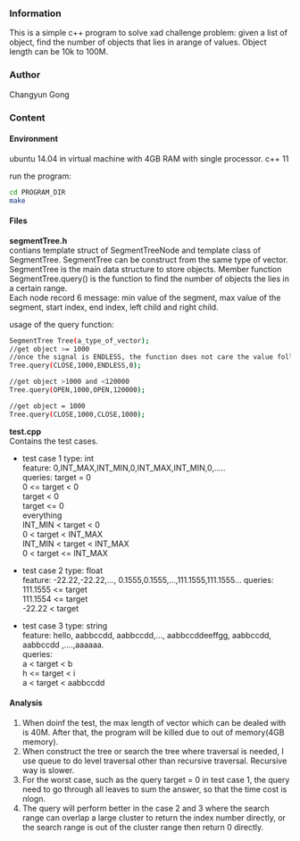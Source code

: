 ### Information
This is a simple c++ program to solve xad challenge problem: given a list of object, find the number of objects that lies in arange of values. Object length can be 10k to 100M.

### Author
Changyun Gong

### Content

#### Environment
ubuntu 14.04 in virtual machine with 4GB RAM with single processor.
c++ 11  

run the program:
```bash
cd PROGRAM_DIR
make
```

#### Files
**segmentTree.h**  
contians template struct of SegmentTreeNode and template class of SegmentTree. SegmentTree can be construct from the same type of vector. SegmentTree is the main data structure to store objects. Member function SegmentTree.query() is the function to find the number of objects the lies in a certain range.  
Each node record 6 message: min value of the segment, max value of the segment, start index, end index, left child and right child.  


usage of the query function:  
```bash
SegmentTree Tree(a_type_of_vector);
//get object >= 1000
//once the signal is ENDLESS, the function does not care the value folloing with the signal.
Tree.query(CLOSE,1000,ENDLESS,0);

//get object >1000 and <120000
Tree.query(OPEN,1000,OPEN,120000);

//get object = 1000
Tree.query(CLOSE,1000,CLOSE,1000);
```

**test.cpp**  
Contains the test cases.  
- test case 1
type: int  
feature: 0,INT_MAX,INT_MIN,0,INT_MAX,INT_MIN,0,.....  
queries: 
target = 0  
0 <= target < 0  
target < 0  
target <= 0  
everything  
INT_MIN < target < 0  
0 < target < INT_MAX  
INT_MIN < target < INT_MAX  
0 < target <= INT_MAX  

- test case 2
type: float  
feature:  -22.22,-22.22,..., 0.1555,0.1555,...,111.1555,111.1555...
queries:  
111.1555 <= target  
111.1554 <= target  
-22.22 < target  

- test case 3
type: string  
feature: hello, aabbccdd, aabbccdd,..., aabbccddeeffgg, aabbccdd, aabbccdd ,....,aaaaaa.  
queries:  
a < target < b  
h <= target < i  
a < target < aabbccdd  

#### Analysis
1. When doinf the test, the max length of vector which can be dealed with is 40M. After that, the program will be killed due to out of memory(4GB memory).  
2. When construct the tree or search the tree where traversal is needed, I use queue to do level traversal other than recursive traversal. Recursive way is slower.  
3. For the worst case, such as the query target = 0 in test case 1, the query need to go through all leaves to sum the answer, so that the time cost is nlogn.  
4. The query will perform better in the case 2 and 3 where the search range can overlap a large cluster to return the index number directly, or the search range is out of the cluster range then return 0 directly.









